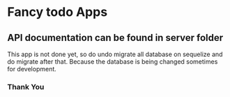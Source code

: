 # Fancy todo Apps

## API documentation can be found in server folder

This app is not done yet, so do undo migrate all database on sequelize and do migrate after that.
Because the database is being changed sometimes for development.

### Thank You

